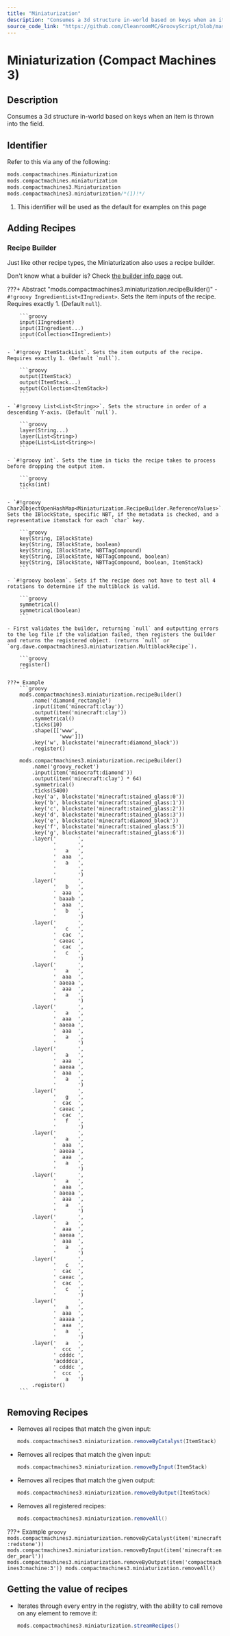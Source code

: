```yaml
---
title: "Miniaturization"
description: "Consumes a 3d structure in-world based on keys when an item is thrown into the field."
source_code_link: "https://github.com/CleanroomMC/GroovyScript/blob/master/src/main/java/com/cleanroommc/groovyscript/compat/mods/compactmachines/Miniaturization.java"
---
```


# Miniaturization (Compact Machines 3)

## Description

Consumes a 3d structure in-world based on keys when an item is thrown into the field.

## Identifier

Refer to this via any of the following:

```groovy hl_lines="4"
mods.compactmachines.Miniaturization
mods.compactmachines.miniaturization
mods.compactmachines3.Miniaturization
mods.compactmachines3.miniaturization/*(1)!*/
```

1. This identifier will be used as the default for examples on this page

## Adding Recipes

### Recipe Builder

Just like other recipe types, the Miniaturization also uses a recipe builder.

Don't know what a builder is? Check [the builder info page](../../../groovy/builder.md) out.

???+ Abstract "mods.compactmachines3.miniaturization.recipeBuilder()"
    - `#!groovy IngredientList<IIngredient>`. Sets the item inputs of the recipe. Requires exactly 1. (Default `null`).

        ```groovy
        input(IIngredient)
        input(IIngredient...)
        input(Collection<IIngredient>)
        ```

    - `#!groovy ItemStackList`. Sets the item outputs of the recipe. Requires exactly 1. (Default `null`).

        ```groovy
        output(ItemStack)
        output(ItemStack...)
        output(Collection<ItemStack>)
        ```

    - `#!groovy List<List<String>>`. Sets the structure in order of a descending Y-axis. (Default `null`).

        ```groovy
        layer(String...)
        layer(List<String>)
        shape(List<List<String>>)
        ```

    - `#!groovy int`. Sets the time in ticks the recipe takes to process before dropping the output item.

        ```groovy
        ticks(int)
        ```

    - `#!groovy Char2ObjectOpenHashMap<Miniaturization.RecipeBuilder.ReferenceValues>`. Sets the IBlockState, specific NBT, if the metadata is checked, and a representative itemstack for each `char` key.

        ```groovy
        key(String, IBlockState)
        key(String, IBlockState, boolean)
        key(String, IBlockState, NBTTagCompound)
        key(String, IBlockState, NBTTagCompound, boolean)
        key(String, IBlockState, NBTTagCompound, boolean, ItemStack)
        ```

    - `#!groovy boolean`. Sets if the recipe does not have to test all 4 rotations to determine if the multiblock is valid.

        ```groovy
        symmetrical()
        symmetrical(boolean)
        ```

    - First validates the builder, returning `null` and outputting errors to the log file if the validation failed, then registers the builder and returns the registered object. (returns `null` or `org.dave.compactmachines3.miniaturization.MultiblockRecipe`).

        ```groovy
        register()
        ```

    ???+ Example
        ```groovy
        mods.compactmachines3.miniaturization.recipeBuilder()
            .name('diamond_rectangle')
            .input(item('minecraft:clay'))
            .output(item('minecraft:clay'))
            .symmetrical()
            .ticks(10)
            .shape([['www',
                     'www']])
            .key('w', blockstate('minecraft:diamond_block'))
            .register()

        mods.compactmachines3.miniaturization.recipeBuilder()
            .name('groovy_rocket')
            .input(item('minecraft:diamond'))
            .output(item('minecraft:clay') * 64)
            .symmetrical()
            .ticks(5400)
            .key('a', blockstate('minecraft:stained_glass:0'))
            .key('b', blockstate('minecraft:stained_glass:1'))
            .key('c', blockstate('minecraft:stained_glass:2'))
            .key('d', blockstate('minecraft:stained_glass:3'))
            .key('e', blockstate('minecraft:diamond_block'))
            .key('f', blockstate('minecraft:stained_glass:5'))
            .key('g', blockstate('minecraft:stained_glass:6'))
            .layer('       ',
                   '       ',
                   '   a   ',
                   '  aaa  ',
                   '   a   ',
                   '       ',
                   '       ')
            .layer('       ',
                   '   b   ',
                   '  aaa  ',
                   ' baaab ',
                   '  aaa  ',
                   '   b   ',
                   '       ')
            .layer('       ',
                   '   c   ',
                   '  cac  ',
                   ' caeac ',
                   '  cac  ',
                   '   c   ',
                   '       ')
            .layer('       ',
                   '   a   ',
                   '  aaa  ',
                   ' aaeaa ',
                   '  aaa  ',
                   '   a   ',
                   '       ')
            .layer('       ',
                   '   a   ',
                   '  aaa  ',
                   ' aaeaa ',
                   '  aaa  ',
                   '   a   ',
                   '       ')
            .layer('       ',
                   '   a   ',
                   '  aaa  ',
                   ' aaeaa ',
                   '  aaa  ',
                   '   a   ',
                   '       ')
            .layer('       ',
                   '   g   ',
                   '  cac  ',
                   ' caeac ',
                   '  cac  ',
                   '   f   ',
                   '       ')
            .layer('       ',
                   '   a   ',
                   '  aaa  ',
                   ' aaeaa ',
                   '  aaa  ',
                   '   a   ',
                   '       ')
            .layer('       ',
                   '   a   ',
                   '  aaa  ',
                   ' aaeaa ',
                   '  aaa  ',
                   '   a   ',
                   '       ')
            .layer('       ',
                   '   a   ',
                   '  aaa  ',
                   ' aaeaa ',
                   '  aaa  ',
                   '   a   ',
                   '       ')
            .layer('       ',
                   '   c   ',
                   '  cac  ',
                   ' caeac ',
                   '  cac  ',
                   '   c   ',
                   '       ')
            .layer('       ',
                   '   a   ',
                   '  aaa  ',
                   ' aaaaa ',
                   '  aaa  ',
                   '   a   ',
                   '       ')
            .layer('   a   ',
                   '  ccc  ',
                   ' cdddc ',
                   'acdddca',
                   ' cdddc ',
                   '  ccc  ',
                   '   a   ')
            .register()
        ```



## Removing Recipes

- Removes all recipes that match the given input:

    ```groovy
    mods.compactmachines3.miniaturization.removeByCatalyst(ItemStack)
    ```

- Removes all recipes that match the given input:

    ```groovy
    mods.compactmachines3.miniaturization.removeByInput(ItemStack)
    ```

- Removes all recipes that match the given output:

    ```groovy
    mods.compactmachines3.miniaturization.removeByOutput(ItemStack)
    ```

- Removes all registered recipes:

    ```groovy
    mods.compactmachines3.miniaturization.removeAll()
    ```

???+ Example
    ```groovy
    mods.compactmachines3.miniaturization.removeByCatalyst(item('minecraft:redstone'))
    mods.compactmachines3.miniaturization.removeByInput(item('minecraft:ender_pearl'))
    mods.compactmachines3.miniaturization.removeByOutput(item('compactmachines3:machine:3'))
    mods.compactmachines3.miniaturization.removeAll()
    ```

## Getting the value of recipes

- Iterates through every entry in the registry, with the ability to call remove on any element to remove it:

    ```groovy
    mods.compactmachines3.miniaturization.streamRecipes()
    ```
